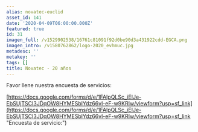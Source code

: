 ```yaml
---
alias: novatec-euclid
asset_id: 141
date: '2020-04-09T06:00:00.000Z'
featured: true
id: 31
imagen_full: /v1529902538/16761c81091f92d0be90d3a431922cdd-EGCA.png
imagen_intro: /v1580762862/logo-2020_evhmuc.jpg
metadesc: ''
metakey: ''
tags: []
title: Novatec - 20 años
---
```



Favor llene nuestra encuesta de servicios:

[https://docs.google.com/forms/d/e/1FAIpQLSc_iEIJe-EbSUjTSCI3JDqOW8HYMESblYdz66vl-eF-w9KRIw/viewform?usp=sf_link](https://docs.google.com/forms/d/e/1FAIpQLSc_iEIJe-EbSUjTSCI3JDqOW8HYMESblYdz66vl-eF-w9KRIw/viewform?usp=sf_link "Encuesta de servicio:")
